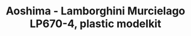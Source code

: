 ---
layout: product
title: "Aoshima - Lamborghini Murcielago LP670-4, plastic modelkit"
price: "TBA" 
desc: "N/A"
img_path: "/assets/img/AO07068.jpg"
brand: "N/A"
available: false
special_offer: false
new: false
soon: false
cat: "010000"
subcat: "013700"
subsubcat: "0N/A"
sifra: "AO07068"
popular: false
---